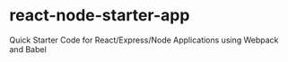 # react-node-starter-app

Quick Starter Code for React/Express/Node Applications using Webpack and Babel
